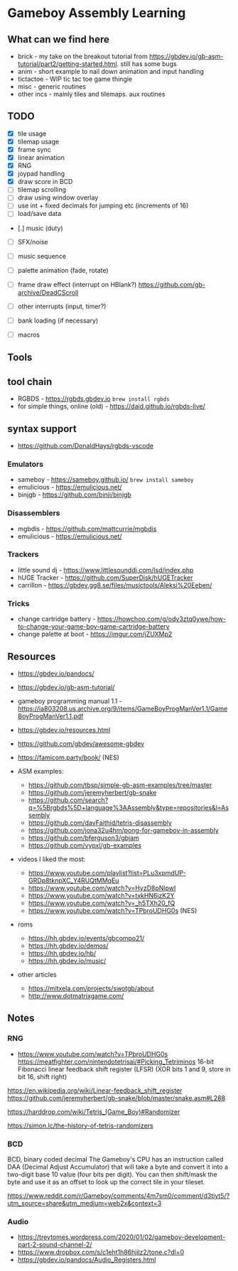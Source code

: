 # Gameboy Assembly Learning

## What can we find here

- brick - my take on the breakout tutorial from https://gbdev.io/gb-asm-tutorial/part2/getting-started.html. still has some bugs
- anim - short example to nail down animation and input handling
- tictactoe - WIP tic tac toe game thingie
- misc - generic routines
- other incs - mainly tiles and tilemaps. aux routines

## TODO

- [x] tile usage
- [x] tilemap usage
- [x] frame sync
- [x] linear animation
- [x] RNG
- [x] joypad handling
- [x] draw score in BCD
- [ ] tilemap scrolling
- [ ] draw using window overlay
- [ ] use int + fixed decimals for jumping etc (increments of 16)
- [ ] load/save data
- [.] music (duty)
- [ ] SFX/noise
- [ ] music sequence
- [ ] palette animation (fade, rotate)
- [ ] frame draw effect (interrupt on HBlank?)   https://github.com/gb-archive/DeadCScroll
- [ ] other interrupts (input, timer?)
- [ ] bank loading (if necessary)
- [ ] macros


## Tools

## tool chain

- RGBDS - https://rgbds.gbdev.io `brew install rgbds`
- for simple things, online (old) - https://daid.github.io/rgbds-live/

## syntax support

- https://github.com/DonaldHays/rgbds-vscode

### Emulators

- sameboy - https://sameboy.github.io/ `brew install sameboy`
- emulicious - https://emulicious.net/
- binjgb - https://github.com/binji/binjgb

### Disassemblers

- mgbdis - https://github.com/mattcurrie/mgbdis
- emulicious - https://emulicious.net/

### Trackers

- little sound dj - https://www.littlesounddj.com/lsd/index.php
- hUGE Tracker - https://github.com/SuperDisk/hUGETracker
- carrillon - https://gbdev.gg8.se/files/musictools/Aleksi%20Eeben/

### Tricks

- change cartridge battery - https://howchoo.com/g/ody3ztq0ywe/how-to-change-your-game-boy-game-cartridge-battery
- change palette at boot - https://imgur.com/jZUXMp2


## Resources

- https://gbdev.io/pandocs/
- https://gbdev.io/gb-asm-tutorial/
- gameboy programming manual 1.1 - https://ia803208.us.archive.org/9/items/GameBoyProgManVer1.1/GameBoyProgManVer1.1.pdf
- https://gbdev.io/resources.html
- https://github.com/gbdev/awesome-gbdev
- https://famicom.party/book/ (NES)

- ASM examples:
    - https://github.com/tbsp/simple-gb-asm-examples/tree/master
    - https://github.com/jeremyherbert/gb-snake
    - https://github.com/search?q=%5Brgbds%5D+language%3AAssembly&type=repositories&l=Assembly
    - https://github.com/davFaithid/tetris-disassembly
    - https://github.com/jona32u4hm/pong-for-gameboy-in-assembly
    - https://github.com/bferguson3/gbjam
    - https://github.com/vypxl/gb-examples

- videos I liked the most:
    - https://www.youtube.com/playlist?list=PLu3xpmdUP-GRDp8tknpXC_Y4RUQtMMqEu
    - https://www.youtube.com/watch?v=HyzD8pNlpwI
    - https://www.youtube.com/watch?v=txkHN6izK2Y
    - https://www.youtube.com/watch?v=_h5TXh20_fQ
    - https://www.youtube.com/watch?v=TPbroUDHG0s (NES)

- roms
    - https://hh.gbdev.io/events/gbcompo21/
    - https://hh.gbdev.io/demos/
    - https://hh.gbdev.io/hb/
    - https://hh.gbdev.io/music/

- other articles
    - https://mitxela.com/projects/swotgb/about
    - http://www.dotmatrixgame.com/


## Notes

### RNG

- https://www.youtube.com/watch?v=TPbroUDHG0s
https://meatfighter.com/nintendotetrisai/#Picking_Tetriminos
16-bit Fibonacci linear feedback shift register (LFSR)
(XOR bits 1 and 9, store in bit 16, shift right)

https://en.wikipedia.org/wiki/Linear-feedback_shift_register
https://github.com/jeremyherbert/gb-snake/blob/master/snake.asm#L288

https://harddrop.com/wiki/Tetris_(Game_Boy)#Randomizer

https://simon.lc/the-history-of-tetris-randomizers

### BCD

BCD, binary coded decimal
The Gameboy's CPU has an instruction called DAA (Decimal Adjust Accumulator) that will take a byte and convert it into
a two-digit base 10 value (four bits per digit). You can then shift/mask the byte and use it as an offset to look up the correct tile in your tileset.

https://www.reddit.com/r/Gameboy/comments/4m7sm0/comment/d3tiyt5/?utm_source=share&utm_medium=web2x&context=3



### Audio

- https://treytomes.wordpress.com/2020/01/02/gameboy-development-part-2-sound-channel-2/
- https://www.dropbox.com/s/c1eht1h86hjilz2/tone.c?dl=0
- https://gbdev.io/pandocs/Audio_Registers.html
